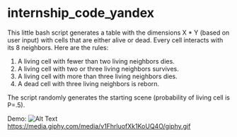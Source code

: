 # internship_code_yandex
This little bash script generates a table with the dimensions X * Y (based on user input) with cells that are either alive or dead.
Every cell interacts with its 8 neighbors. Here are the rules:

1) A living cell with fewer than two living neighbors dies.
2) A living cell with two or three living neighbors survives.
3) A living cell with more than three living neighbors dies.
4) A dead cell with three living neighbors is reborn.

The script randomly generates the starting scene (probability of living cell is P=.5).

Demo:
![Alt Text](https://media.giphy.com/media/v1FhrluofXk1KoUQ4O/giphy.gif)
https://media.giphy.com/media/v1FhrluofXk1KoUQ4O/giphy.gif
